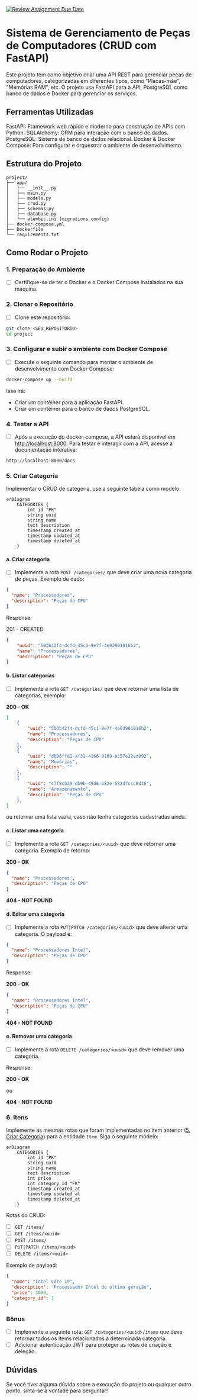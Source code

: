 [![Review Assignment Due Date](https://classroom.github.com/assets/deadline-readme-button-22041afd0340ce965d47ae6ef1cefeee28c7c493a6346c4f15d667ab976d596c.svg)](https://classroom.github.com/a/VBKEg2O7)
# Sistema de Gerenciamento de Peças de Computadores (CRUD com FastAPI)

Este projeto tem como objetivo criar uma API REST para gerenciar peças de computadores, categorizadas em diferentes tipos, como "Placas-mãe", "Memórias RAM", etc. O projeto usa FastAPI para a API, PostgreSQL como banco de dados e Docker para gerenciar os serviços.

## Ferramentas Utilizadas

FastAPI: Framework web rápido e moderno para construção de APIs com Python.
SQLAlchemy: ORM para interação com o banco de dados.
PostgreSQL: Sistema de banco de dados relacional.
Docker & Docker Compose: Para configurar e orquestrar o ambiente de desenvolvimento.

## Estrutura do Projeto

```cli
project/
├── app/
│   ├── __init__.py
│   ├── main.py
│   ├── models.py
│   ├── crud.py
│   ├── schemas.py
│   ├── database.py
│   └── alembic.ini (migrations config)
├── docker-compose.yml
├── Dockerfile
└── requirements.txt
```

## Como Rodar o Projeto

### 1. Preparação do Ambiente

- [ ] Certifique-se de ter o Docker e o Docker Compose instalados na sua máquina.

### 2. Clonar o Repositório

- [ ] Clone este repositório:

```bash
git clone <SEU_REPOSITORIO>
cd project
```

### 3. Configurar e subir o ambiente com Docker Compose

- [ ] Execute o seguinte comando para montar o ambiente de desenvolvimento com Docker Compose:

```bash
docker-compose up --build
```

Isso irá:

- Criar um contêiner para a aplicação FastAPI.
- Criar um contêiner para o banco de dados PostgreSQL.

### 4. Testar a API

- [ ] Após a execução do docker-compose, a API estará disponível em <http://localhost:8000>. Para testar e interagir com a API, acesse a documentação interativa:

```bash
http://localhost:8000/docs
```

### 5. Criar Categoria

Implementar o CRUD de categoria, use a seguinte tabela como modelo:

```mermaid
erDiagram
    CATEGORIES {
        int id "PK"
        string uuid
        string name
        text description
        timestamp created_at
        timestamp updated_at
        timestamp deleted_at
    }
```

#### a. Criar categoria

- [ ] Implemente a rota `POST /categories/` que deve criar uma nova categoria de peças. Exemplo de dado:

```json
{
  "name": "Processadores",
  "description": "Peças de CPU"
}
```

Response:

201 - CREATED

```json
{
    "uuid": "503b42f4-dcfd-45c1-9e7f-4e93901016b2",
    "name": "Processadores",
    "description": "Peças de CPU"
}
```

#### b. Listar categorias

- [ ] Implemente a rota `GET /categories/` que deve retornar uma lista de categorias, exemplo:

**200 - OK**

```json
[
    {
        "uuid": "503b42f4-dcfd-45c1-9e7f-4e93901016b2",
        "name": "Processadores",
        "description": "Peças de CPU"
    },
    {
        "uuid": "db96ffd1-af32-4166-9169-bc57e32ed992",
        "name": "Memórias",
        "description": ""
    },
    {
        "uuid": "47f8cb39-db9b-49d6-b82e-582d7ccc8d45",
        "name": "Armazenamento",
        "description": "Peças de CPU"
    },
]
```

ou retornar uma lista vazia, caso não tenha categorias cadastradas ainda.

#### c. Listar uma categoria

- [ ] Implemente a rota `GET /categories/<uuid>` que deve retornar uma categoria. Exemplo de retorno:

**200 - OK**

```json
{
  "name": "Processadores",
  "description": "Peças de CPU"
}
```

**404 - NOT FOUND**

#### d. Editar uma categoria

- [ ] Implemente a rota `PUT|PATCH /categories/<uuid>` que deve alterar uma categoria. O payload é:

```json
{
  "name": "Processadores Intel",
  "description": "Peças de CPU"
}
```

Response:

**200 - OK**

```json
{
  "name": "Processadores Intel",
  "description": "Peças de CPU"
}
```

**404 - NOT FOUND**

#### e. Remover uma categoria

- [ ] Implemente a rota `DELETE /categories/<uuid>` que deve remover uma categoria.

Response:

**200 - OK**

ou

**404 - NOT FOUND**

### 6. Itens

Implemente as mesmas rotas que foram implementadas no item anterior ([5. Criar Categoria](#5-criar-categoria)) para a entidade `Item`. Siga o seguinte modelo:

```mermaid
erDiagram
    CATEGORIES {
        int id "PK"
        string uuid
        string name
        text description
        int price
        int category_id "FK"
        timestamp created_at
        timestamp updated_at
        timestamp deleted_at
    }
```

Rotas do CRUD:

- [ ] `GET /items/`
- [ ] `GET /items/<uuid>`
- [ ] `POST /items/`
- [ ] `PUT|PATCH /items/<uuid>`
- [ ] `DELETE /items/<uuid>`

Exemplo de payload:

```json
{
  "name": "Intel Core i9",
  "description": "Processador Intel de última geração",
  "price": 3000,
  "category_id": 1
}
```

### Bônus

- [ ] Implemente a seguinte rota: `GET /categories/<uuid>/items` que deve retornar todos os items relacionados a determinada categoria.
- [ ] Adicionar autenticação JWT para proteger as rotas de criação e deleção.

## Dúvidas

Se você tiver alguma dúvida sobre a execução do projeto ou qualquer outro ponto, sinta-se à vontade para perguntar!
